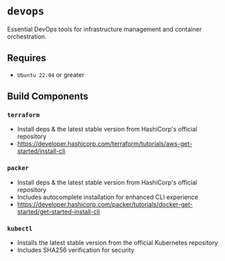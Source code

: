 # `devops`
Essential DevOps tools for infrastructure management and container orchestration.

## Requires
* `Ubuntu 22.04` or greater

## Build Components
### `terraform`
* Install deps & the latest stable version from HashiCorp's official repository
* https://developer.hashicorp.com/terraform/tutorials/aws-get-started/install-cli

### `packer`
* Install deps & the latest stable version from HashiCorp's official repository
* Includes autocomplete installation for enhanced CLI experience
* https://developer.hashicorp.com/packer/tutorials/docker-get-started/get-started-install-cli

### `kubectl`
* Installs the latest stable version from the official Kubernetes repository
* Includes SHA256 verification for security
